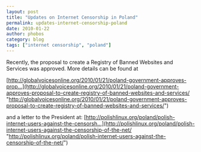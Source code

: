 ```yaml
---
layout: post
title: "Updates on Internet Censorship in Poland"
permalink: updates-internet-censorship-poland
date: 2010-01-22
author: phobos
category: blog
tags: ["internet censorship", "poland"]
---
```


Recently, the proposal to create a Registry of Banned Websites and Services was approved. More details can be found at

[http://globalvoicesonline.org/2010/01/21/poland-government-approves-prop...](http://globalvoicesonline.org/2010/01/21/poland-government-approves-proposal-to-create-registry-of-banned-websites-and-services/ "http://globalvoicesonline.org/2010/01/21/poland-government-approves-proposal-to-create-registry-of-banned-websites-and-services/")

and a letter to the President at: [http://polishlinux.org/poland/polish-internet-users-against-the-censorsh...](http://polishlinux.org/poland/polish-internet-users-against-the-censorship-of-the-net/ "http://polishlinux.org/poland/polish-internet-users-against-the-censorship-of-the-net/")

